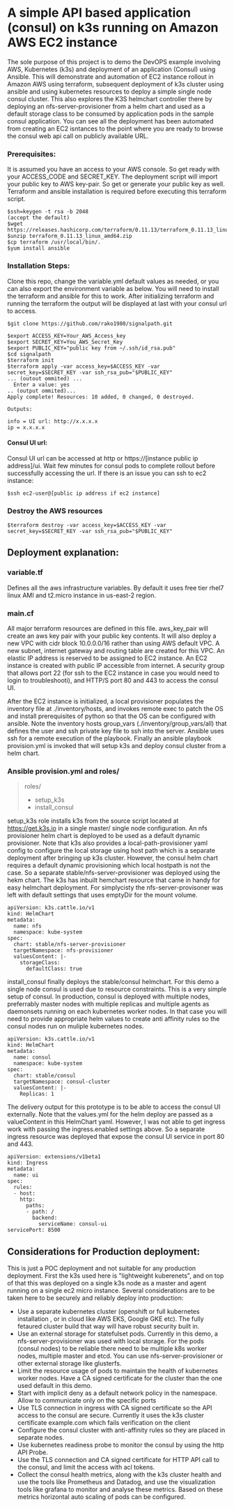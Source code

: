 # A simple API based application (consul) on k3s running on Amazon AWS EC2 instance
The sole purpose of this project is to demo the DevOPS example involving AWS, Kubernetes (k3s) and deployment of an application (Consul) using Ansible. This will demonstrate and automation of EC2 instance rollout in Amazon AWS using terraform, subsequent deployment of k3s cluster using ansible and using kubernetes resources to deploy a simple single node consul cluster. This also explores the K3S helmchart controller there by deploying an nfs-server-provisioner from a helm chart and used as a default storage class to be consumed by application pods in the sample consul application. You can see all the deployment has been automated from creating an EC2 isntances to the point where you are ready to browse the consul web api call on publicly available URL.

### Prerequisites:
It is assumed you have an access to your AWS console. So get ready with your ACCESS_CODE and SECRET_KEY. The deployment script will import your public key to AWS key-pair. So get or generate your public key as well. Terraform and ansible installation is required before executing this terraform script.
``` 
$ssh=keygen -t rsa -b 2048 
(accept the default)
$wget https://releases.hashicorp.com/terraform/0.11.13/terraform_0.11.13_linux_amd64.zip 
$unzip terraform_0.11.13_linux_amd64.zip
$cp terraform /usr/local/bin/.
$yum install ansible
```

### Installation Steps:
Clone this repo, change the variable.yml default values as needed, or you can also export the environment variable as below. You will need to install the terraform and ansible for this to work. After initializing terraform and running the terraform the output will be displayed at last with your consul url to access.
```  
$git clone https://github.com/rako1980/signalpath.git
```
```
$export ACCESS_KEY=Your_AWS_Access_key
$export SECRET_KEY=You_AWS_Secret_Key
$export PUBLIC_KEY="public key from ~/.ssh/id_rsa.pub"
$cd signalpath
$terraform init
$terraform apply -var access_key=$ACCESS_KEY -var secret_key=$SECRET_KEY -var ssh_rsa_pub="$PUBLIC_KEY"
... (outout ommited) ...
  Enter a value: yes
.. (output ommited)...
Apply complete! Resources: 10 added, 0 changed, 0 destroyed.
```
```
Outputs:

info = UI url: http://x.x.x.x
ip = x.x.x.x
```

#### Consul UI url:
Consul UI url can be accessed at http or https://[instance public ip address]/ui. Wait few minutes for consul pods to complete rollout before successfully accessing the url. If there is an issue you can ssh to ec2 instance:
```
$ssh ec2-user@[public ip address if ec2 instance]
```

### Destroy the AWS resources
```
$terraform destroy -var access_key=$ACCESS_KEY -var secret_key=$SECRET_KEY -var ssh_rsa_pub="$PUBLIC_KEY"
```

## Deployment explanation:
### variable.tf
Defines all the aws infrastructure variables. By default it uses free tier rhel7 linux AMI and t2.micro instance in us-east-2 region.
### main.cf
All major terraform resources are defined in this file. aws_key_pair will create an aws key pair with your public key contents. It will also deploy a new VPC with cidr block 10.0.0.0/16 rather than using AWS default VPC. A new subnet, internet gateway and routing table are created for this VPC. An elastic IP address is reserved to be assigned to EC2 instance. An EC2 instance is created with public IP accessible from internet. A security group that allows port 22 (for ssh to the EC2 instance in case you would need to login to troubleshooti), and HTTP/S port 80 and 443 to access the consul UI.

After the EC2 instance is initialized, a local provisioner populates the inventory file at ./inventory/hosts, and invokes remote exec to patch the OS and install prerequisites of python so that the OS can be configured with ansible. Note the inventory hosts group_vars (./inventory/group_vars/all) that defines the user and ssh private key file to ssh into the server. Ansible uses ssh for a remote execution of the playbook. Finally an ansible playbook provision.yml is invoked that will setup k3s and deploy consul cluster from a helm chart.

### Ansible provision.yml and roles/
> roles/
> - setup_k3s
> - install_consul
 
setup_k3s role installs k3s from the source script located at https://get.k3s.io in a single master/ single node configuration. An nfs provisioner helm chart is deployed to be used as a default dynamic provisioner. Note that k3s also provides a local-path-provisioner yaml config to configure the local storage using host path which is a separate deployment after bringing up k3s cluster. However, the consul helm chart requires a default dynamic provisioning which local hostpath is not the case. So a separate stable/nfs-server-provisioner was deployed using the hekm chart. The k3s has inbuilt hemchart resource that came in handy for easy helmchart deployment. For simplycisty the nfs-server-provisoner was left with default settings that uses emptyDir for the mount volume.
```
apiVersion: k3s.cattle.io/v1
kind: HelmChart
metadata:
  name: nfs
  namespace: kube-system
spec:
  chart: stable/nfs-server-provisioner
  targetNamespace: nfs-provisioner
  valuesContent: |-
    storageClass:
      defaultClass: true
```

install_consul finally deploys the stable/consul helmchart. For this demo a single node consul is used due to resource constraints. This is a very simple setup of consul. In production, consul is deployed with multiple nodes, preferrably master nodes with multiple replicas and multiple agents as daemonsets running on each kubernetes worker nodes. In that case you will need to provide appropriate helm values to create anti affinity rules so the consul nodes run on muliple kubernetes nodes.
```
apiVersion: k3s.cattle.io/v1
kind: HelmChart
metadata:
  name: consul
  namespace: kube-system
spec:
  chart: stable/consul
  targetNamespace: consul-cluster
  valuesContent: |-
    Replicas: 1
```
The delivery output for this prototype is to be able to access the consul UI externally. Note that the values.yml for the helm deploy are passed as a valueContent in this HelmChart yaml. However, I was not able to get ingress work with passing the ingress.enabled settings above. So a separate ingress resource was deployed that expose the consul UI service in port 80 and 443.
```
apiVersion: extensions/v1beta1
kind: Ingress
metadata:
  name: ui
spec:
  rules:
  - host:
    http:
      paths:
      - path: /
        backend:
          serviceName: consul-ui
servicePort: 8500
```

## Considerations for Production deployment:
This is just a POC deployment and not suitable for any production deployment. First the k3s used here is "lightweight kuberenets", and on top of that this was deployed on a single k3s node as a master and agent running on a single ec2 micro instance. Several considerations are to be taken here to be securely and reliably deploy into production:
- Use a separate kubernetes cluster (openshift or full kubernetes installation , or in cloud like AWS EKS, Google GKE etc). The fully fetaured cluster build that way will have robust security built in.
- Use an external storage for statefulset pods. Currently in this demo, a nfs-server-provisioner was used with local storage. For the pods (consul nodes) to be reliable there need to be multiple k8s worker nodes, multiple master and etcd. You can use nfs-server-provisioner or other external storage like glusterfs.
- Limit the resource usage of pods to maintain the health of kubernetes worker nodes.
Have a CA signed certificate for the cluster than the one used default in this demo.
- Start with implicit deny as a default network policy in the namespace. Allow to communicate only on the specific ports
- Use TLS connection in ingress with CA signed certificate so the API access to the consul are secure. Currently it uses the k3s cluster certificate example.com which fails verification on the client
- Configure the consul cluster with anti-affinity rules so they are placed in separate nodes.
- Use kubernetes readiness probe to monitor the consul by using the http API Probe.
- Use the TLS connection and CA signed certificate for HTTP API call to the consul, and limit the access with acl tokens.
- Collect the consul health metrics, along with the k3s cluster health and use the tools like Prometheus and Datadog, and use the visualization tools like grafana to monitor and analyse these metrics. Based on these metrics horizontal auto scaling of pods can be configured.


